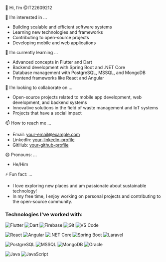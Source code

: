 👋 Hi, I’m @IT22609212

👀 I’m interested in ...  
- Building scalable and efficient software systems  
- Learning new technologies and frameworks  
- Contributing to open-source projects  
- Developing mobile and web applications  

🌱 I’m currently learning ...  
- Advanced concepts in Flutter and Dart  
- Backend development with Spring Boot and .NET Core  
- Database management with PostgreSQL, MSSQL, and MongoDB  
- Frontend frameworks like React and Angular  

💞️ I’m looking to collaborate on ...  
- Open-source projects related to mobile app development, web development, and backend systems  
- Innovative solutions in the field of waste management and IoT systems  
- Projects that have a social impact  

📫 How to reach me ...  
- Email: [your-email@example.com](hmuhammed9771@gmail.com)  
- LinkedIn: [your-linkedin-profile](https://linkedin.com/in/hussain-muhammed-mhd9771)  
- GitHub: [your-github-profile](https://github.com/IT22609212)

😄 Pronouns: ...  
- He/Him
  
⚡ Fun fact: ...  
- I love exploring new places and am passionate about sustainable technology!  
- In my free time, I enjoy working on personal projects and contributing to the open-source community.  

### Technologies I've worked with:
![Flutter](https://img.shields.io/badge/-Flutter-02569B?logo=flutter&logoColor=white&style=flat)
![Dart](https://img.shields.io/badge/-Dart-0175C2?logo=dart&logoColor=white&style=flat)
![Firebase](https://img.shields.io/badge/-Firebase-FFCA28?logo=firebase&logoColor=black&style=flat)
![Git](https://img.shields.io/badge/-Git-F05032?logo=git&logoColor=white&style=flat)
![VS Code](https://img.shields.io/badge/-VS%20Code-007ACC?logo=visual-studio-code&logoColor=white&style=flat)

![React](https://img.shields.io/badge/-React-61DAFB?logo=react&logoColor=white&style=flat)
![Angular](https://img.shields.io/badge/-Angular-DD0031?logo=angular&logoColor=white&style=flat)
![.NET Core](https://img.shields.io/badge/-.NET%20Core-512BD4?logo=.net&logoColor=white&style=flat)
![Spring Boot](https://img.shields.io/badge/-Spring%20Boot-6DB33F?logo=spring-boot&logoColor=white&style=flat)
![Laravel](https://img.shields.io/badge/-Laravel-FF2D20?logo=laravel&logoColor=white&style=flat)

![PostgreSQL](https://img.shields.io/badge/-PostgreSQL-336791?logo=postgresql&logoColor=white&style=flat)
![MSSQL](https://img.shields.io/badge/-Microsoft%20SQL%20Server-CC2927?logo=microsoft-sql-server&logoColor=white&style=flat)
![MongoDB](https://img.shields.io/badge/-MongoDB-47A248?logo=mongodb&logoColor=white&style=flat)
![Oracle](https://img.shields.io/badge/-Oracle-F80000?logo=oracle&logoColor=white&style=flat)

![Java](https://img.shields.io/badge/-Java-007396?logo=java&logoColor=white&style=flat)
![JavaScript](https://img.shields.io/badge/-JavaScript-F7DF1E?logo=javascript&logoColor=black&style=flat)


<!---
IT22609212/IT22609212 is a ✨ special ✨ repository because its `README.md` (this file) appears on your GitHub profile.
You can click the Preview link to take a look at your changes.
--->
